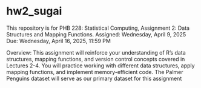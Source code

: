 # hw2_sugai

This repository is for PHB 228: Statistical Computing, Assignment 2: Data Structures and Mapping Functions. 
Assigned: Wednesday, April 9, 2025 
Due: Wednesday, April 16, 2025, 11:59 PM

Overview: 
This assignment will reinforce your understanding of R’s data structures, mapping
functions, and version control concepts covered in Lectures 2-4. You will practice
working with different data structures, apply mapping functions, and implement
memory-efficient code. The Palmer Penguins dataset will serve as our primary
dataset for this assignment
